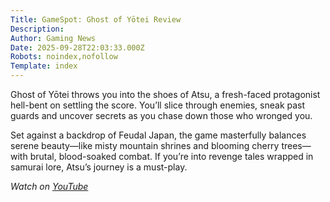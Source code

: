 ```yaml
---
Title: GameSpot: Ghost of Yōtei Review
Description: 
Author: Gaming News
Date: 2025-09-28T22:03:33.000Z
Robots: noindex,nofollow
Template: index
---
```

<p>Ghost of Yōtei throws you into the shoes of Atsu, a fresh-faced protagonist hell-bent on settling the score. You’ll slice through enemies, sneak past guards and uncover secrets as you chase down those who wronged you.</p>

<p>Set against a backdrop of Feudal Japan, the game masterfully balances serene beauty—like misty mountain shrines and blooming cherry trees—with brutal, blood-soaked combat. If you’re into revenge tales wrapped in samurai lore, Atsu’s journey is a must-play.</p>

<p><em>Watch on <a href="https://www.youtube.com/watch?v=BbGrZMG9Tjg" rel="noopener noreferrer">YouTube</a></em></p>

